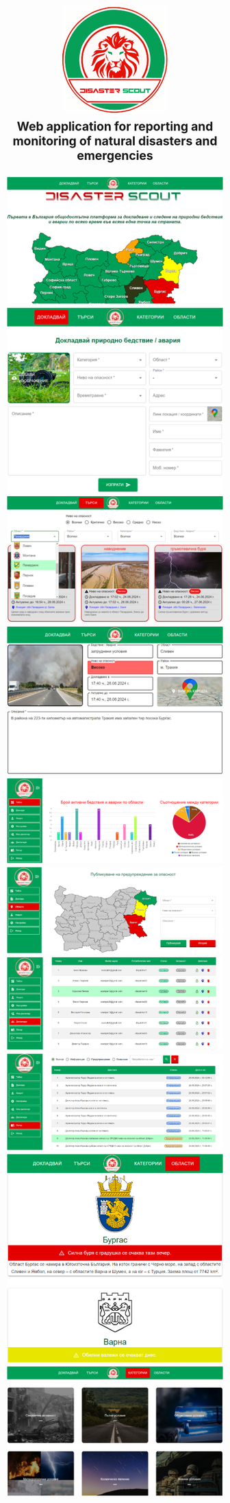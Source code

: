 <div align="center">
    <img src="frontend\src\assets\images\logo.svg" alt="Logo" height="250"> 
</div>

<h3 align="center" style="font-size: 28px; text-align: center; margin-top: 10px;">
    Web application for reporting and monitoring of natural disasters and emergencies
</h3>

<div style="display: flex; justify-content: center; align-items: center; flex-wrap: wrap;">
    <img src="documentation/images/image1.png" alt="Image 1" style="margin: 5px;">
    <img src="documentation/images/image2.png" alt="Image 2" style="margin: 5px;">
    <img src="documentation/images/image3.png" alt="Image 3" style="margin: 5px;">
    <img src="documentation/images/image4.png" alt="Image 4" style="margin: 5px;">
    <img src="documentation/images/image5.png" alt="Image 5" style="margin: 5px;">
    <img src="documentation/images/image6.png" alt="Image 6" style="margin: 5px;">
    <img src="documentation/images/image7.png" alt="Image 7" style="margin: 5px;">
    <img src="documentation/images/image8.png" alt="Image 8" style="margin: 5px;">
    <img src="documentation/images/image9.png" alt="Image 9" style="margin: 5px;">
    <img src="documentation/images/image10.png" alt="Image 10" style="margin: 5px;">
</div>
